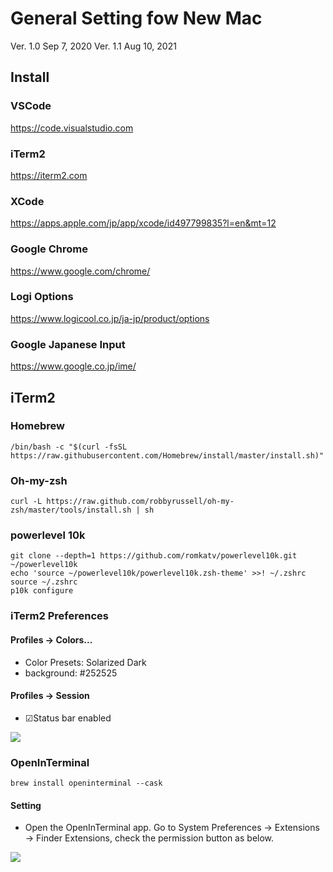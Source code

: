 # General Setting fow New Mac
Ver. 1.0 Sep 7, 2020
Ver. 1.1 Aug 10, 2021

## Install

### VSCode

https://code.visualstudio.com

### iTerm2

https://iterm2.com

### XCode

https://apps.apple.com/jp/app/xcode/id497799835?l=en&mt=12

### Google Chrome

https://www.google.com/chrome/

### Logi Options

https://www.logicool.co.jp/ja-jp/product/options

### Google Japanese Input

https://www.google.co.jp/ime/

## iTerm2

### Homebrew

```
/bin/bash -c "$(curl -fsSL https://raw.githubusercontent.com/Homebrew/install/master/install.sh)"
```

### Oh-my-zsh

```
curl -L https://raw.github.com/robbyrussell/oh-my-zsh/master/tools/install.sh | sh
```

### powerlevel 10k

```
git clone --depth=1 https://github.com/romkatv/powerlevel10k.git ~/powerlevel10k
echo 'source ~/powerlevel10k/powerlevel10k.zsh-theme' >>! ~/.zshrc
source ~/.zshrc
p10k configure
```

### iTerm2 Preferences

#### Profiles -> Colors...

- Color Presets: Solarized Dark
- background: #252525

#### Profiles -> Session

- ☑Status bar enabled

![](https://i.ibb.co/NykKs02/status-Bar.png)

### OpenInTerminal

```
brew install openinterminal --cask
```

#### Setting

- Open the OpenInTerminal app. Go to System Preferences -> Extensions -> Finder Extensions, check the permission button as below.

![](https://user-images.githubusercontent.com/11001224/78590336-448f4180-7874-11ea-827c-ad3a7bffca5e.png)
